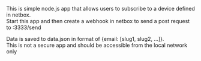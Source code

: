 This is simple node.js app that allows users to subscribe to a device defined in netbox.<br>
Start this app and then create a webhook in netbox to send a post request to <app-ip>:3333/send

Data is saved to data.json in format of {email: [slug1, slug2, ...]}.<br> 
This is not a secure app and should be accessible from the local network only


